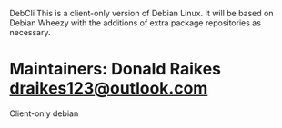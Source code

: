 DebCli
This is a client-only version of Debian Linux.
It will be based on Debian Wheezy with the additions of extra package repositories as necessary.

Maintainers:
Donald Raikes <draikes123@outlook.com>
======

Client-only debian
